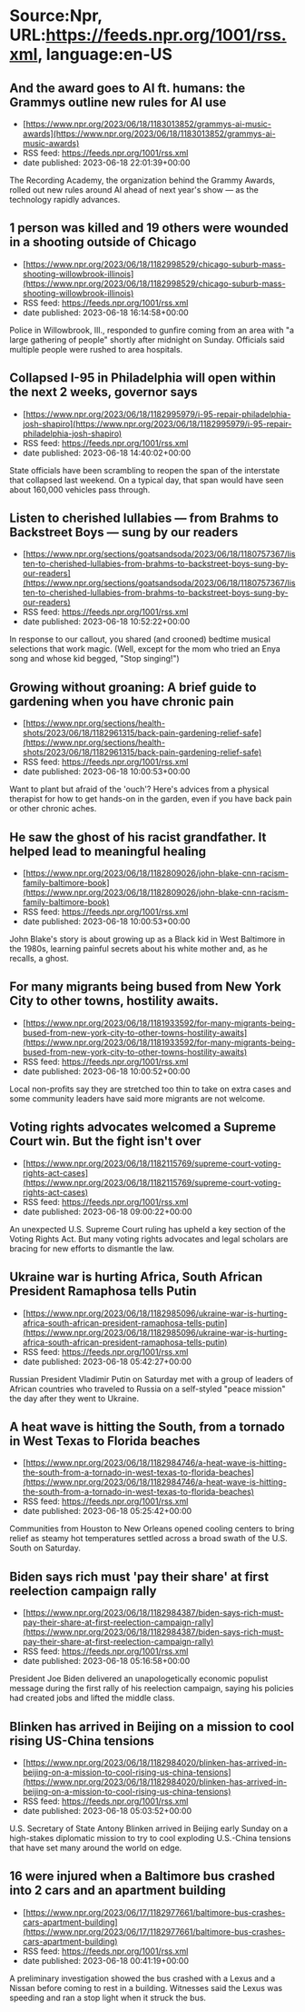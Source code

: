 # Source:Npr, URL:https://feeds.npr.org/1001/rss.xml, language:en-US

## And the award goes to AI ft. humans: the Grammys outline new rules for AI use
 - [https://www.npr.org/2023/06/18/1183013852/grammys-ai-music-awards](https://www.npr.org/2023/06/18/1183013852/grammys-ai-music-awards)
 - RSS feed: https://feeds.npr.org/1001/rss.xml
 - date published: 2023-06-18 22:01:39+00:00

The Recording Academy, the organization behind the Grammy Awards, rolled out new rules around AI ahead of next year's show — as the technology rapidly advances.

## 1 person was killed and 19 others were wounded in a shooting outside of Chicago
 - [https://www.npr.org/2023/06/18/1182998529/chicago-suburb-mass-shooting-willowbrook-illinois](https://www.npr.org/2023/06/18/1182998529/chicago-suburb-mass-shooting-willowbrook-illinois)
 - RSS feed: https://feeds.npr.org/1001/rss.xml
 - date published: 2023-06-18 16:14:58+00:00

Police in Willowbrook, Ill., responded to gunfire coming from an area with "a large gathering of people" shortly after midnight on Sunday. Officials said multiple people were rushed to area hospitals.

## Collapsed I-95 in Philadelphia will open within the next 2 weeks, governor says
 - [https://www.npr.org/2023/06/18/1182995979/i-95-repair-philadelphia-josh-shapiro](https://www.npr.org/2023/06/18/1182995979/i-95-repair-philadelphia-josh-shapiro)
 - RSS feed: https://feeds.npr.org/1001/rss.xml
 - date published: 2023-06-18 14:40:02+00:00

State officials have been scrambling to reopen the span of the interstate that collapsed last weekend. On a typical day, that span would have seen about 160,000 vehicles pass through.

## Listen to cherished lullabies — from Brahms to Backstreet Boys — sung by our readers
 - [https://www.npr.org/sections/goatsandsoda/2023/06/18/1180757367/listen-to-cherished-lullabies-from-brahms-to-backstreet-boys-sung-by-our-readers](https://www.npr.org/sections/goatsandsoda/2023/06/18/1180757367/listen-to-cherished-lullabies-from-brahms-to-backstreet-boys-sung-by-our-readers)
 - RSS feed: https://feeds.npr.org/1001/rss.xml
 - date published: 2023-06-18 10:52:22+00:00

In response to our callout, you shared (and crooned) bedtime musical selections that work magic. (Well, except for the mom who tried an Enya song and whose kid begged, "Stop singing!")

## Growing without groaning: A brief guide to gardening when you have chronic pain
 - [https://www.npr.org/sections/health-shots/2023/06/18/1182961315/back-pain-gardening-relief-safe](https://www.npr.org/sections/health-shots/2023/06/18/1182961315/back-pain-gardening-relief-safe)
 - RSS feed: https://feeds.npr.org/1001/rss.xml
 - date published: 2023-06-18 10:00:53+00:00

Want to plant but afraid of the 'ouch'? Here's advices from a physical therapist for how to get hands-on in the garden, even if you have back pain or other chronic aches.

## He saw the ghost of his racist grandfather. It helped lead to meaningful healing
 - [https://www.npr.org/2023/06/18/1182809026/john-blake-cnn-racism-family-baltimore-book](https://www.npr.org/2023/06/18/1182809026/john-blake-cnn-racism-family-baltimore-book)
 - RSS feed: https://feeds.npr.org/1001/rss.xml
 - date published: 2023-06-18 10:00:53+00:00

John Blake's story is about growing up as a Black kid in West Baltimore in the 1980s, learning painful secrets about his white mother and, as he recalls, a ghost.

## For many migrants being bused from New York City to other towns, hostility awaits.
 - [https://www.npr.org/2023/06/18/1181933592/for-many-migrants-being-bused-from-new-york-city-to-other-towns-hostility-awaits](https://www.npr.org/2023/06/18/1181933592/for-many-migrants-being-bused-from-new-york-city-to-other-towns-hostility-awaits)
 - RSS feed: https://feeds.npr.org/1001/rss.xml
 - date published: 2023-06-18 10:00:52+00:00

Local non-profits say they are stretched too thin to take on extra cases and some community leaders have said more migrants are not welcome.

## Voting rights advocates welcomed a Supreme Court win. But the fight isn't over
 - [https://www.npr.org/2023/06/18/1182115769/supreme-court-voting-rights-act-cases](https://www.npr.org/2023/06/18/1182115769/supreme-court-voting-rights-act-cases)
 - RSS feed: https://feeds.npr.org/1001/rss.xml
 - date published: 2023-06-18 09:00:22+00:00

An unexpected U.S. Supreme Court ruling has upheld a key section of the Voting Rights Act. But many voting rights advocates and legal scholars are bracing for new efforts to dismantle the law.

## Ukraine war is hurting Africa, South African President Ramaphosa tells Putin
 - [https://www.npr.org/2023/06/18/1182985096/ukraine-war-is-hurting-africa-south-african-president-ramaphosa-tells-putin](https://www.npr.org/2023/06/18/1182985096/ukraine-war-is-hurting-africa-south-african-president-ramaphosa-tells-putin)
 - RSS feed: https://feeds.npr.org/1001/rss.xml
 - date published: 2023-06-18 05:42:27+00:00

Russian President Vladimir Putin on Saturday met with a group of leaders of African countries who traveled to Russia on a self-styled "peace mission" the day after they went to Ukraine.

## A heat wave is hitting the South, from a tornado in West Texas to Florida beaches
 - [https://www.npr.org/2023/06/18/1182984746/a-heat-wave-is-hitting-the-south-from-a-tornado-in-west-texas-to-florida-beaches](https://www.npr.org/2023/06/18/1182984746/a-heat-wave-is-hitting-the-south-from-a-tornado-in-west-texas-to-florida-beaches)
 - RSS feed: https://feeds.npr.org/1001/rss.xml
 - date published: 2023-06-18 05:25:42+00:00

Communities from Houston to New Orleans opened cooling centers to bring relief as steamy hot temperatures settled across a broad swath of the U.S. South on Saturday.

## Biden says rich must 'pay their share' at first reelection campaign rally
 - [https://www.npr.org/2023/06/18/1182984387/biden-says-rich-must-pay-their-share-at-first-reelection-campaign-rally](https://www.npr.org/2023/06/18/1182984387/biden-says-rich-must-pay-their-share-at-first-reelection-campaign-rally)
 - RSS feed: https://feeds.npr.org/1001/rss.xml
 - date published: 2023-06-18 05:16:58+00:00

President Joe Biden delivered an unapologetically economic populist message  during the first rally of his reelection campaign, saying his policies had created jobs and lifted the middle class.

## Blinken has arrived in Beijing on a mission to cool rising US-China tensions
 - [https://www.npr.org/2023/06/18/1182984020/blinken-has-arrived-in-beijing-on-a-mission-to-cool-rising-us-china-tensions](https://www.npr.org/2023/06/18/1182984020/blinken-has-arrived-in-beijing-on-a-mission-to-cool-rising-us-china-tensions)
 - RSS feed: https://feeds.npr.org/1001/rss.xml
 - date published: 2023-06-18 05:03:52+00:00

U.S. Secretary of State Antony Blinken arrived in Beijing early Sunday on a high-stakes diplomatic mission to try to cool exploding U.S.-China tensions that have set many around the world on edge.

## 16 were injured when a Baltimore bus crashed into 2 cars and an apartment building
 - [https://www.npr.org/2023/06/17/1182977661/baltimore-bus-crashes-cars-apartment-building](https://www.npr.org/2023/06/17/1182977661/baltimore-bus-crashes-cars-apartment-building)
 - RSS feed: https://feeds.npr.org/1001/rss.xml
 - date published: 2023-06-18 00:41:19+00:00

A preliminary investigation showed the bus crashed with a Lexus and a Nissan before coming to rest in a building. Witnesses said the Lexus was speeding and ran a stop light when it struck the bus.

